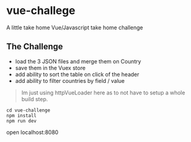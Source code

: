 # vue-challege
A little take home Vue/Javascript take home challenge

## The Challenge

- load the 3 JSON files and merge them on Country
- save them in the Vuex store
- add ability to sort the table on click of the header
- add ability to filter countries by field / value

> Im just using httpVueLoader here as to not have to setup a whole build step.

```
cd vue-challenge
npm install
npm run dev
```
open localhost:8080
